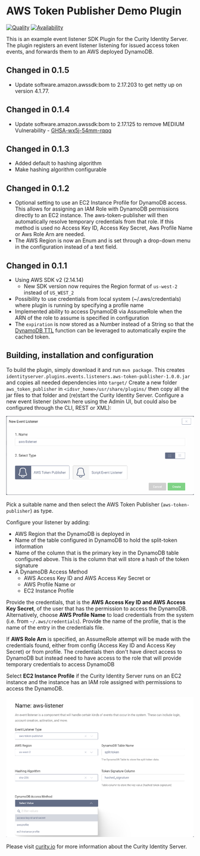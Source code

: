# AWS Token Publisher Demo Plugin

[![Quality](https://img.shields.io/badge/quality-demo-red)](https://curity.io/resources/code-examples/status/)
[![Availability](https://img.shields.io/badge/availability-source-blue)](https://curity.io/resources/code-examples/status/)


This is an example event listener SDK Plugin for the Curity Identity Server. The plugin registers an event listener
listening for issued access token events, and forwards them to an AWS deployed DynamoDB.

## Changed in 0.1.5
- Update software.amazon.awssdk:bom to 2.17.203 to get netty up on version 4.1.77.

## Changed in 0.1.4
- Update software.amazon.awssdk:bom to 2.17.125 to remove MEDIUM Vulnerability - [GHSA-wx5j-54mm-rqqq](https://github.com/advisories/GHSA-wx5j-54mm-rqqq)

## Changed in 0.1.3
- Added default to hashing algorithm
- Make hashing algorithm configurable

## Changed in 0.1.2
- Optional setting to use an EC2 Instance Profile for DynamoDB access. This allows for assigning an IAM Role with DynamoDB permissions directly to an EC2 instance. The aws-token-publisher will then automatically resolve temporary credentials from that role. If this method is used no Access Key ID, Access Key Secret, Aws Profile Name or Aws Role Arn are needed.  
- The AWS Region is now an Enum and is set through a drop-down menu in the configuration instead of a text field.


## Changed in 0.1.1
- Using AWS SDK v2 (2.14.14)
    - New SDK version now requires the Region format of `us-west-2` instead of `US_WEST_2`
- Possibility to use credentials from local system (~/.aws/credentials) where plugin is running by specifying a profile name
- Implemented ability to access DynamoDB via AssumeRole when the ARN of the role to assume is specified in configuration
- The `expiration` is now stored as a Number instead of a String so that the [DynamoDB TTL](https://docs.aws.amazon.com/amazondynamodb/latest/developerguide/TTL.html) function can be leveraged to automatically expire the cached token. 

## Building, installation and configuration

To build the plugin, simply download it and run `mvn package`. This creates `identityserver.plugins.events.listeners.aws-token-publisher-1.0.0.jar` and copies all needed dependencies into `target/`
Create a new folder `aws_token_publisher` in `<idsvr_home>/usr/share/plugins/` then copy all the jar files to that folder
and (re)start the Curity Identity Server. Configure a new event listener (shown here using the Admin UI, but could also be configured through the CLI, REST or XML):

![Add new listener](docs/new-listener.png)

Pick a suitable name and then select the AWS Token Publisher (`aws-token-publisher`) as type.

Configure your listener by adding:

- AWS Region that the DynamoDB is deployed in 
- Name of the table configured in DynamoDB to hold the split-token information
- Name of the column that is the primary key in the DynamoDB table configured above. This is the column that will store a hash of the token signature
- A DynamoDB Access Method
  - AWS Access Key ID and AWS Access Key Secret or
  - AWS Profile Name or 
  - EC2 Instance Profile

Provide the credentials, that is the **AWS Access Key ID and AWS Access Key Secret**, of the user that has the permission to access the DynamoDB.
Alternatively, choose **AWS Profile Name** to load credentials from the system (i.e. from `~/.aws/credentials`). Provide the name of the profile, that is the name of the entry in the credentials file.

If **AWS Role Arn** is specified, an AssumeRole attempt will be made with the credentials found, either from config (Access Key ID and Access Key Secret) or from profile. The credentials then don't have direct access to DynamoDB but instead need to have access to the role that will provide temporary credentials to access DynamoDB

Select **EC2 Instance Profile** if the Curity Identity Server runs on an EC2 instance and the instance has an IAM role assigned with permissions to access the DynamoDB.

![Configure the listener](docs/configure-listener.png)

Please visit [curity.io](https://curity.io/) for more information about the Curity Identity Server.
